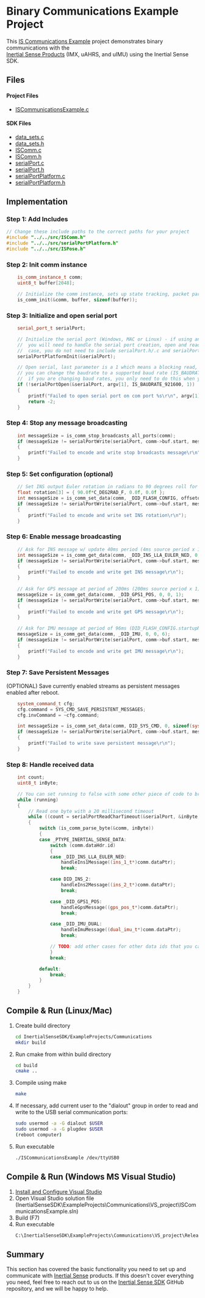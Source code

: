 # Binary Communications Example Project

This [IS Communications Example](https://github.com/inertialsense/InertialSenseSDK/tree/release/ExampleProjects/Communications) project demonstrates binary communications with the<br>
<a href="https://inertialsense.com/products">Inertial Sense Products</a> (IMX, uAHRS, and uIMU) using the Inertial Sense SDK.

## Files

#### Project Files

* [ISCommunicationsExample.c](https://github.com/inertialsense/InertialSenseSDK/tree/release/ExampleProjects/Communications/ISCommunicationsExample.c)

#### SDK Files

* [data_sets.c](https://github.com/inertialsense/InertialSenseSDK/tree/master/src/data_sets.c)
* [data_sets.h](https://github.com/inertialsense/InertialSenseSDK/tree/master/src/data_sets.h)
* [ISComm.c](https://github.com/inertialsense/InertialSenseSDK/tree/master/src/ISComm.c)
* [ISComm.h](https://github.com/inertialsense/InertialSenseSDK/tree/master/src/ISComm.h)
* [serialPort.c](https://github.com/inertialsense/InertialSenseSDK/tree/master/src/serialPort.c)
* [serialPort.h](https://github.com/inertialsense/InertialSenseSDK/tree/master/src/serialPort.h)
* [serialPortPlatform.c](https://github.com/inertialsense/InertialSenseSDK/tree/master/src/serialPortPlatform.c)
* [serialPortPlatform.h](https://github.com/inertialsense/InertialSenseSDK/tree/master/src/serialPortPlatform.h)


## Implementation

### Step 1: Add Includes

```C++
// Change these include paths to the correct paths for your project
#include "../../src/ISComm.h"
#include "../../src/serialPortPlatform.h"
#include "../../src/ISPose.h"
```

### Step 2: Init comm instance

```C++
	is_comm_instance_t comm;
	uint8_t buffer[2048];

	// Initialize the comm instance, sets up state tracking, packet parsing, etc.
	is_comm_init(&comm, buffer, sizeof(buffer));
```

### Step 3: Initialize and open serial port

```C++
	serial_port_t serialPort;

	// Initialize the serial port (Windows, MAC or Linux) - if using an embedded system like Arduino,
	//  you will need to handle the serial port creation, open and reads yourself. In this
	//  case, you do not need to include serialPort.h/.c and serialPortPlatform.h/.c in your project.
	serialPortPlatformInit(&serialPort);

	// Open serial, last parameter is a 1 which means a blocking read, you can set as 0 for non-blocking
	// you can change the baudrate to a supported baud rate (IS_BAUDRATE_*), make sure to reboot the IMX
	//  if you are changing baud rates, you only need to do this when you are changing baud rates.
	if (!serialPortOpen(&serialPort, argv[1], IS_BAUDRATE_921600, 1))
	{
		printf("Failed to open serial port on com port %s\r\n", argv[1]);
		return -2;
	}
```

### Step 4: Stop any message broadcasting

```c++
	int messageSize = is_comm_stop_broadcasts_all_ports(comm);
	if (messageSize != serialPortWrite(serialPort, comm->buf.start, messageSize))
	{
		printf("Failed to encode and write stop broadcasts message\r\n");
	}
```

### Step 5: Set configuration (optional)

```C++
	// Set INS output Euler rotation in radians to 90 degrees roll for mounting
	float rotation[3] = { 90.0f*C_DEG2RAD_F, 0.0f, 0.0f };
	int messageSize = is_comm_set_data(comm, _DID_FLASH_CONFIG, offsetof(nvm_flash_cfg_t, insRotation), sizeof(float) * 3, rotation);
	if (messageSize != serialPortWrite(serialPort, comm->buf.start, messageSize))
	{
		printf("Failed to encode and write set INS rotation\r\n");
	}
```

### Step 6: Enable message broadcasting

```C++
	// Ask for INS message w/ update 40ms period (4ms source period x 10).  Set data rate to zero to disable broadcast and pull a single packet.
	int messageSize = is_comm_get_data(comm, _DID_INS_LLA_EULER_NED, 0, 0, 10);
	if (messageSize != serialPortWrite(serialPort, comm->buf.start, messageSize))
	{
		printf("Failed to encode and write get INS message\r\n");
	}

	// Ask for GPS message at period of 200ms (200ms source period x 1).  Offset and size can be left at 0 unless you want to just pull a specific field from a data set.
	messageSize = is_comm_get_data(comm, _DID_GPS1_POS, 0, 0, 1);
	if (messageSize != serialPortWrite(serialPort, comm->buf.start, messageSize))
	{
		printf("Failed to encode and write get GPS message\r\n");
	}

	// Ask for IMU message at period of 96ms (DID_FLASH_CONFIG.startupNavDtMs (16ms default) source period x 6).  This could be as high as 1000 times a second (period multiple of 1)
	messageSize = is_comm_get_data(comm, _DID_IMU, 0, 0, 6);
	if (messageSize != serialPortWrite(serialPort, comm->buf.start, messageSize))
	{
		printf("Failed to encode and write get IMU message\r\n");
	}
```

### Step 7: Save Persistent Messages

(OPTIONAL) Save currently enabled streams as persistent messages enabled after reboot.

```c++
   	system_command_t cfg;
	cfg.command = SYS_CMD_SAVE_PERSISTENT_MESSAGES;
	cfg.invCommand = ~cfg.command;

	int messageSize = is_comm_set_data(comm, DID_SYS_CMD, 0, sizeof(system_command_t), &cfg);
	if (messageSize != serialPortWrite(serialPort, comm->buf.start, messageSize))
	{
		printf("Failed to write save persistent message\r\n");
	}
```

### Step 8: Handle received data

```C++
	int count;
	uint8_t inByte;

	// You can set running to false with some other piece of code to break out of the loop and end the program
	while (running)
	{
		// Read one byte with a 20 millisecond timeout
		while ((count = serialPortReadCharTimeout(&serialPort, &inByte, 20)) > 0)
		{
			switch (is_comm_parse_byte(&comm, inByte))
			{
			case _PTYPE_INERTIAL_SENSE_DATA:
				switch (comm.dataHdr.id)
				{
				case _DID_INS_LLA_EULER_NED:
					handleIns1Message((ins_1_t*)comm.dataPtr);
					break;

				case DID_INS_2:
					handleIns2Message((ins_2_t*)comm.dataPtr);
					break;

				case _DID_GPS1_POS:
					handleGpsMessage((gps_pos_t*)comm.dataPtr);
					break;

				case _DID_IMU_DUAL:
					handleImuMessage((dual_imu_t*)comm.dataPtr);
					break;

				// TODO: add other cases for other data ids that you care about
				}
				break;

			default:
				break;
			}
		}
	}
```

## Compile & Run (Linux/Mac)

1. Create build directory
   ``` bash
   cd InertialSenseSDK/ExampleProjects/Communications
   mkdir build
   ```
2. Run cmake from within build directory
   ``` bash
   cd build
   cmake ..
   ```
3. Compile using make
   ``` bash
   make
   ```
4. If necessary, add current user to the "dialout" group in order to read and write to the USB serial communication ports:
   ```bash
   sudo usermod -a -G dialout $USER
   sudo usermod -a -G plugdev $USER
   (reboot computer)
   ```
5. Run executable
   ``` bash
   ./ISCommunicationsExample /dev/ttyUSB0
   ```
## Compile & Run (Windows MS Visual Studio)

1. [Install and Configure Visual Studio](../../software/SDK/#installing-and-configuring-visual-studio)
2. Open Visual Studio solution file (InertialSenseSDK\ExampleProjects\Communications\VS_project\ISCommunicationsExample.sln)
3. Build (F7)
4. Run executable
   ``` bash
   C:\InertialSenseSDK\ExampleProjects\Communications\VS_project\Release\ISCommunicationsExample.exe COM3
   ```

## Summary

This section has covered  the basic functionality you need to set up and communicate with <a href="https://inertialsense.com">Inertial Sense</a> products.  If this doesn't cover everything you need, feel free to reach out to us on the <a href="https://github.com/inertialsense/InertialSenseSDK">Inertial Sense SDK</a> GitHub repository, and we will be happy to help.
